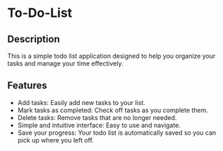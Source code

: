 # To-Do-List
## Description
This is a simple todo list application designed to help you organize your tasks and manage your time effectively.
## Features
- Add tasks: Easily add new tasks to your list.
- Mark tasks as completed: Check off tasks as you complete them.
- Delete tasks: Remove tasks that are no longer needed.
- Simple and intuitive interface: Easy to use and navigate.
- Save your progress: Your todo list is automatically saved so you can pick up where you left off.
